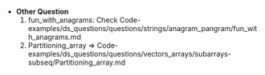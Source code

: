 - **Other Question**
  1. fun_with_anagrams: Check Code-examples/ds_questions/questions/strings/anagram_pangram/fun_with_anagrams.md
  2. Partitioning_array => Code-examples/ds_questions/questions/vectors_arrays/subarrays-subseq/Partitioning_array.md
    
